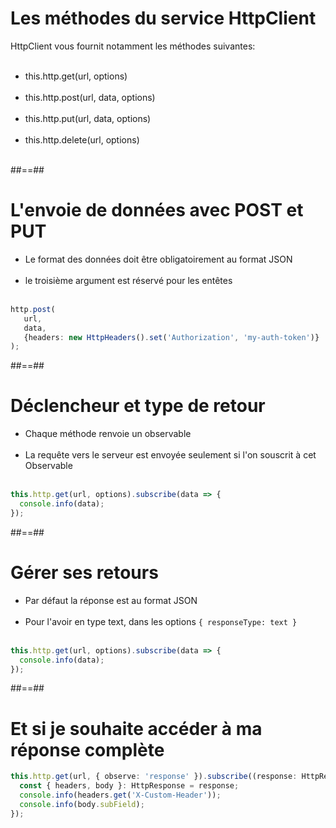 <!-- .slide -->
# Les méthodes du service HttpClient
HttpClient vous fournit notamment les méthodes suivantes:<br><br>

- this.http.get(url, options)<br><br>
- this.http.post(url, data, options)<br><br>
- this.http.put(url, data, options)<br><br>
- this.http.delete(url, options)<br><br>

##==##
<!-- .slide: class="with-code inconsolata" -->
# L'envoie de données avec POST et PUT

- Le format des données doit être obligatoirement au format JSON<br><br>
- le troisième argument est réservé pour les entêtes<br><br>

```typescript
http.post(
   url,
   data,
   {headers: new HttpHeaders().set('Authorization', 'my-auth-token')}
);
```
<!-- .element: class="big-code" -->

##==##
<!-- .slide: class="with-code inconsolata" -->
# Déclencheur et type de retour

- Chaque méthode renvoie un observable<br><br>
- La requête vers le serveur est envoyée seulement si l'on souscrit à cet Observable<br><br>

```typescript
this.http.get(url, options).subscribe(data => { 
  console.info(data);
});
```
<!-- .element: class="big-code" -->

##==##

<!-- .slide: class="with-code inconsolata" -->
# Gérer ses retours

- Par défaut la réponse est au format JSON<br><br>
- Pour l'avoir en type text, dans les options `{ responseType: text }`<br><br>

```typescript
this.http.get(url, options).subscribe(data => {
  console.info(data);
});
```
<!-- .element: class="big-code" -->

##==##
<!-- .slide: class="with-code inconsolata" -->
# Et si je souhaite accéder à ma réponse complète<br>

```typescript
this.http.get(url, { observe: 'response' }).subscribe((response: HttpResponse)=> {
  const { headers, body }: HttpResponse = response;
  console.info(headers.get('X-Custom-Header'));
  console.info(body.subField);
});
```
<!-- .element: class="big-code" -->
